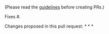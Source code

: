(Please read the [guidelines](.github/CONTRIBUTING.md) before creating PRs.)

Fixes #.

Changes proposed in this pull request:
 * 
 * 
 * 
